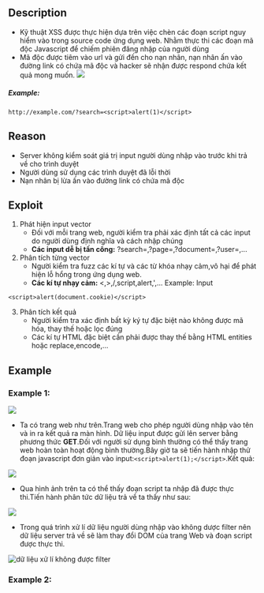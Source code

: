 ## Description
- Kỹ thuật XSS được thực hiện dựa trên việc chèn các đoạn script nguy hiểm vào trong source code ứng dụng web. Nhằm thực thi các đoạn mã độc Javascript để chiếm phiên đăng nhập của người dùng
- Mã độc được tiêm vào url và gửi đến cho nạn nhân, nạn nhân ấn vào đường link có chứa mã độc và hacker sẽ nhận được respond chứa kết quả mong muốn.
![](https://github.com/huyenlamchiton/owasp/blob/master/Input%20Validation%20Testing/image/1%20o_asKsD_JqunhqggHoxodw.png)  

##### Example:
```http://example.com/?search=<script>alert(1)</script>```
## Reason
- Server không kiểm soát giá trị input người dùng nhập vào trước khi trả về cho trình duyệt
- Người dùng sử dụng các trình duyệt đã lỗi thời
- Nạn nhân bị lừa ấn vào đường link có chứa mã độc
## Exploit
1. Phát hiện input vector  
    * Đối với mỗi trang web, người kiểm tra phải xác định tất cả các input do người dùng định nghĩa và cách nhập chúng
    * **Các input dễ bị tấn công:** ?search=,?page=,?document=,?user=,...
2. Phân tích từng vector 
    * Người kiểm tra fuzz các kí tự và các từ khóa nhạy cảm,vô hại để phát hiện lỗ hổng trong ứng dụng web.
    * **Các kí tự nhạy cảm:** <,>,/,script,alert,',...
Example: Input
```
<script>alert(document.cookie)</script>
```
3. Phân tích kết quả
    * Người kiểm tra xác định bất kỳ ký tự đặc biệt nào không được mã hóa, thay thế hoặc lọc đúng
    * Các kí tự HTML đặc biệt cần phải được thay thế bằng HTML entities hoặc replace,encode,...
## Example
### Example 1:
![](https://github.com/huyenlamchiton/owasp/blob/master/Input%20Validation%20Testing/image/001-1.png)  

- Ta có trang web như trên.Trang web cho phép người dùng nhập vào tên và in ra kết quả ra màn hình. Dữ liệu input được gửi lên server bằng phương thức **GET**.Đối với người sử dụng bình thường có thể thấy trang web hoàn toàn hoạt động bình thường.Bây giờ ta sẽ tiến hành nhập thử đoạn javascript đơn giản vào input:```<script>alert(1);</script>```.Kết quả:  

![](https://github.com/huyenlamchiton/owasp/blob/master/Input%20Validation%20Testing/image/001-2.png)  

- Qua hình ảnh trên ta có thể thấy đoạn script ta nhập đã được thực thi.Tiến hành phân tức dữ liệu trả về ta thấy như sau:  

![](https://github.com/huyenlamchiton/owasp/blob/master/Input%20Validation%20Testing/image/001-3.png)  

- Trong quá trình xử lí dữ liệu người dùng nhập vào không dược filter nên dữ liệu server trả về sẽ làm thay đổi DOM của trang Web và đoạn script được thực thi.  

![](https://github.com/huyenlamchiton/owasp/blob/master/Input%20Validation%20Testing/image/001-4.png "dữ liệu xử lí không được filter")
### Example 2: